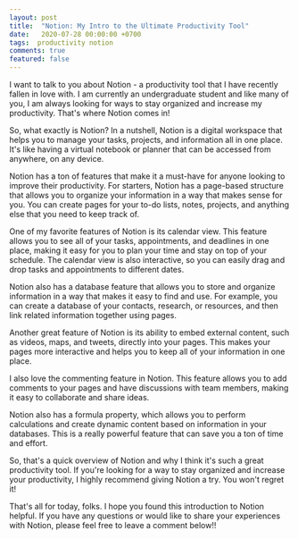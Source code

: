 ```yaml
---
layout: post
title:  "Notion: My Intro to the Ultimate Productivity Tool"
date:   2020-07-28 00:00:00 +0700
tags:  productivity notion
comments: true
featured: false
---
```


I want to talk to you about Notion - a productivity tool that I have recently fallen in love with. I am currently an undergraduate student and like many of you, I am always looking for ways to stay organized and increase my productivity. That's where Notion comes in!

So, what exactly is Notion? In a nutshell, Notion is a digital workspace that helps you to manage your tasks, projects, and information all in one place. It's like having a virtual notebook or planner that can be accessed from anywhere, on any device.

Notion has a ton of features that make it a must-have for anyone looking to improve their productivity. For starters, Notion has a page-based structure that allows you to organize your information in a way that makes sense for you. You can create pages for your to-do lists, notes, projects, and anything else that you need to keep track of.

One of my favorite features of Notion is its calendar view. This feature allows you to see all of your tasks, appointments, and deadlines in one place, making it easy for you to plan your time and stay on top of your schedule. The calendar view is also interactive, so you can easily drag and drop tasks and appointments to different dates.

Notion also has a database feature that allows you to store and organize information in a way that makes it easy to find and use. For example, you can create a database of your contacts, research, or resources, and then link related information together using pages.

Another great feature of Notion is its ability to embed external content, such as videos, maps, and tweets, directly into your pages. This makes your pages more interactive and helps you to keep all of your information in one place.

I also love the commenting feature in Notion. This feature allows you to add comments to your pages and have discussions with team members, making it easy to collaborate and share ideas.

Notion also has a formula property, which allows you to perform calculations and create dynamic content based on information in your databases. This is a really powerful feature that can save you a ton of time and effort.

So, that's a quick overview of Notion and why I think it's such a great productivity tool. If you're looking for a way to stay organized and increase your productivity, I highly recommend giving Notion a try. You won't regret it!

That's all for today, folks. I hope you found this introduction to Notion helpful. If you have any questions or would like to share your experiences with Notion, please feel free to leave a comment below!!
